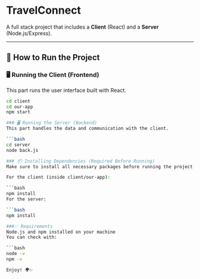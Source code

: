 # TravelConnect

A full stack project that includes a **Client** (React) and a **Server** (Node.js/Express).

---

## 🚀 How to Run the Project

### 🖥️ Running the Client (Frontend)

This part runs the user interface built with React.

```bash
cd client
cd our-app
npm start

### 🖥️ Running the Server (Backend)
This part handles the data and communication with the client.

```bash
cd server
node back.js

### 📦 Installing Dependencies (Required Before Running)
Make sure to install all necessary packages before running the project:

For the client (inside client/our-app):

```bash
npm install
For the server:

```bash
npm install

###✅ Requirements
Node.js and npm installed on your machine
You can check with:

```bash
node -v
npm -v

Enjoy! 🌍✨
